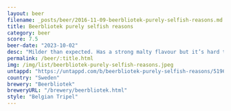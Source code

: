 ```yaml
---
layout: beer
filename: _posts/beer/2016-11-09-beerbliotek-purely-selfish-reasons.md
title: Beerbliotek purely selfish reasons
category: beer
score: 7.5
beer-date: "2023-10-02"
desc: "Milder than expected. Has a strong malty flavour but it’s hard to pick the belgian yeast"
permalink: /beer/:title.html
img: /img/list/beerbliotek-purely-selfish-reasons.jpeg
untappd: "https://untappd.com/b/beerbliotek-purely-selfish-reasons/5196896"
country: "Sweden"
brewery: "Beerbliotek"
breweryURL: "/brewery/beerbliotek.html"
style: "Belgian Tripel"
---
```

